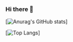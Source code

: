 ### Hi there 👋

[![Anurag's GitHub stats](https://github-readme-stats.vercel.app/api?username=matheuscpellanda)]

[![Top Langs](https://github-readme-stats.vercel.app/api/top-langs/?username=matheuscpellanda&layout=compact)]

<!--
**matheuscpellanda/matheuscpellanda** is a ✨ _special_ ✨ repository because its `README.md` (this file) appears on your GitHub profile.

Here are some ideas to get you started:

- 🔭 I’m currently working on ...
- 🌱 I’m currently learning ...
- 👯 I’m looking to collaborate on ...
- 🤔 I’m looking for help with ...
- 💬 Ask me about ...
- 📫 How to reach me: ...
- 😄 Pronouns: ...
- ⚡ Fun fact: ...
-->
